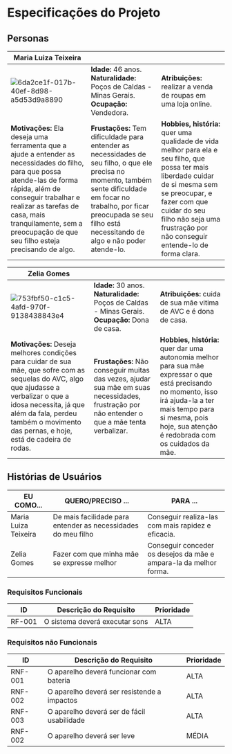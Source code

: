 # Especificações do Projeto

## Personas


|**Maria Luiza Teixeira**|           |                             | 
|-------------------|-----------|-----------------------------|
![6da2ce1f-017b-40ef-8d98-a5d53d9a8890](https://github.com/ICEI-PUC-Minas-PPC-CC/ppc-cc-2024-1-ment2-noite1-mesa_adefip/assets/20716371/c485c245-ce93-4430-947d-c472c8e01d8d)|**Idade:** 46 anos. **Naturalidade:** Poços de Caldas - Minas Gerais. **Ocupação:** Vendedora.       |**Atribuições:** realizar a venda de roupas em uma loja online. 
|**Motivações:** Ela deseja uma ferramenta que a ajude a entender as necessidades do filho, para que possa atende-las de forma rápida, além de conseguir trabalhar e realizar as tarefas de casa, mais tranquilamente, sem a preocupação de que seu filho esteja precisando de algo.  |**Frustações:** Tem dificuldade para entender as necessidades de seu filho, o que ele precisa no momento, também sente dificuldade em focar no trabalho, por ficar preocupada se seu filho está necessitando de algo e não poder atende-lo.   |**Hobbies, história:** quer uma qualidade de vida melhor para ela e seu filho, que possa ter mais liberdade cuidar de si mesma sem se preocupar, e fazer com que cuidar do seu filho não seja uma frustração por não conseguir entende-lo de forma clara.


|**Zelia Gomes**|           |                             | 
|-------------------|-----------|-----------------------------|
![753fbf50-c1c5-4afd-970f-9138438843e4](https://github.com/ICEI-PUC-Minas-PPC-CC/ppc-cc-2024-1-ment2-noite1-mesa_adefip/assets/20716371/801be850-83ce-49e9-ae90-9f56d0bfc113)|**Idade:** 30 anos. **Naturalidade:** Poços de Caldas - Minas Gerais. **Ocupação:** Dona de casa.       |**Atribuições:** cuida de sua mãe vitima de AVC e é dona de casa.
|**Motivações:** Deseja melhores condições para cuidar de sua mãe, que sofre com as sequelas do AVC, algo que ajudasse a verbalizar o que a idosa necessita, já que além da fala, perdeu também o movimento das pernas, e hoje, está de cadeira de rodas.  |**Frustações:** Não conseguir muitas das vezes, ajudar sua mãe em suas necessidades, frustração por não entender o que a mãe tenta verbalizar.   |**Hobbies, história:** quer dar uma autonomia melhor para sua mãe expressar o que está precisando no momento, isso irá ajuda-la a ter mais tempo para si mesma, pois hoje, sua atenção é redobrada com os cuidados da mãe.


## Histórias de Usuários


|EU COMO...| QUERO/PRECISO ...  |PARA ...                  |
|--------------------|------------------------------------|----------------------------------------|
|Maria Luiza Teixeira| De mais facilidade para entender as necessidades do meu filho | Conseguir realiza-las com mais rapidez e eficacia. |
|Zelia Gomes | Fazer com que minha mãe se expresse melhor | Conseguir conceder os desejos da mãe e ampara-la da melhor forma. |


### Requisitos Funcionais

|ID    | Descrição do Requisito  | Prioridade |
|------|-----------------------------------------|----|
|RF-001| O sistema deverá executar sons | ALTA | 

### Requisitos não Funcionais

|ID     | Descrição do Requisito  |Prioridade |
|-------|-------------------------|----|
|RNF-001| O aparelho deverá funcionar com bateria | ALTA | 
|RNF-002| O aparelho deverá ser resistende a impactos |  ALTA | 
|RNF-003| O aparelho deverá ser de fácil usabilidade | ALTA | 
|RNF-002| O aparelho deverá ser leve |  MÉDIA | 







